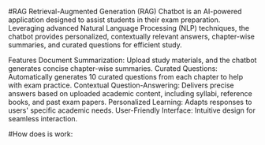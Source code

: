 #RAG
Retrieval-Augmented Generation (RAG) Chatbot is an AI-powered application designed to assist students in their exam preparation. Leveraging advanced Natural Language Processing (NLP) techniques, the chatbot provides personalized, contextually relevant answers, chapter-wise summaries, and curated questions for efficient study.

Features
Document Summarization: Upload study materials, and the chatbot generates concise chapter-wise summaries.
Curated Questions: Automatically generates 10 curated questions from each chapter to help with exam practice.
Contextual Question-Answering: Delivers precise answers based on uploaded academic content, including syllabi, reference books, and past exam papers.
Personalized Learning: Adapts responses to users' specific academic needs.
User-Friendly Interface: Intuitive design for seamless interaction.

#How does is work:
